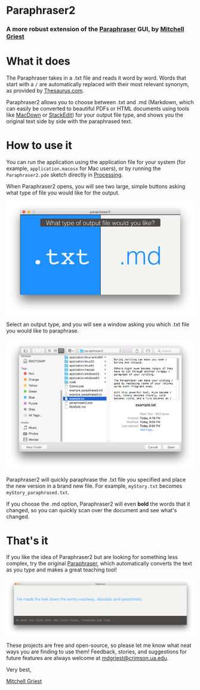 # Paraphraser2

### A more robust extension of the [Paraphraser](https://github.com/mdgriest/Paraphraser) GUI, by [Mitchell Griest](mailto:mdgriest@crimson.ua.edu)

# What it does

The Paraphraser takes in a .txt file and reads it word by word. Words that start with a `/` are automatically replaced with their most relevant synonym, as provided by [Thesaurus.com](http://www.thesaurus.com/).

Paraphraser2 allows you to choose between .txt and .md (Markdown, which can easily be converted to beautiful PDFs or HTML documents using tools like [MacDown](http://macdown.uranusjr.com/) or [StackEdit](https://stackedit.io/)) for your output file type, and shows you the original text side by side with the paraphrased text.

# How to use it

You can run the application using the application file for your system (for example, `application.macosx` for Mac users), or by running the `Paraphraser2.pde` sketch directly in [Processing](https://processing.org/).

When Paraphraser2 opens, you will see two large, simple buttons asking what type of file you would like for the output.

![](screenshots/mainButtons.png)

Select an output type, and you will see a window asking you which .txt file you would like to paraphrase.

![](screenshots/selectFile.png)

Paraphraser2 will quickly paraphrase the .txt file you specified and place the new version in a brand new file. For example, `myStory.txt` becomes `myStory_paraphrased.txt`.

If you choose the .md option, Paraphraser2 will even **bold** the words that it changed, so you can quickly scan over the document and see what's changed.

# That's it

If you like the idea of Paraphraser2 but are looking for something less complex, try the original [Paraphraser](https://github.com/mdgriest/Paraphraser), which automatically converts the text as you type and makes a great teaching tool!

![](screenshots/example1.png)

These projects are free and open-source, so please let me know what neat ways you are finding to use them! Feedback, stories, and suggestions for future features are always welcome at [mdgriest@crimson.ua.edu](mailto:mdgriest@crimson.ua.edu).

Very best,

[Mitchell Griest](https://github.com/mdgriest)
